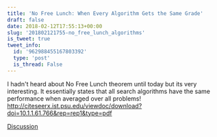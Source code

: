 ```yaml
---
title: 'No Free Lunch: When Every Algorithm Gets the Same Grade'
draft: false
date: 2018-02-12T17:55:13+00:00
slug: '201802121755-no_free_lunch_algorithms'
is_tweet: true
tweet_info:
  id: '962988455167803392'
  type: 'post'
  is_thread: False
---
```




I hadn't heard about No Free Lunch theorem until today but its very interesting. It essentially states that all search algorithms have the same performance when
averaged over all problems! <http://citeseerx.ist.psu.edu/viewdoc/download?doi=10.1.1.61.766&rep=rep1&type=pdf>

[Discussion](https://x.com/sytelus/status/962988455167803392)
